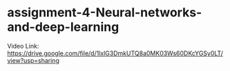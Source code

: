 # assignment-4-Neural-networks-and-deep-learning

Video Link:  https://drive.google.com/file/d/1lxlG3DmkUTQ8a0MK03Ws60DKcYGSy0LT/view?usp=sharing
